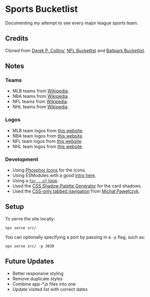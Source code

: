 # Sports Bucketlist

Documenting my attempt to see every major league sports team.

## Credits

Cloned from [Derek P. Collins'](https://github.com/derekpcollins) [NFL Bucketlist](https://github.com/derekpcollins/nfl-bucketlist) and [Ballpark Bucketlist](https://github.com/derekpcollins/ballpark-bucketlist).

## Notes

### Teams

-   MLB teams from [Wikipedia](https://en.wikipedia.org/wiki/List_of_current_Major_League_Baseball_stadiums).
-   NBA teams from [Wikipedia](https://en.wikipedia.org/wiki/List_of_NBA_arenas).
-   NFL teams from [Wikipedia](https://en.wikipedia.org/wiki/List_of_current_National_Football_League_stadiums).
-   NHL teams from [Wikipedia](https://en.wikipedia.org/wiki/List_of_National_Hockey_League_arenas).

### Logos

-   MLB team logos from [this website](https://www.sportslogos.net/teams/list_by_year/42022/2022_MLB_Logos/).
-   NBA team logos from [this website](https://www.sportslogos.net/teams/list_by_year/62024/2024_NBA_Logos/).
-   NFL team logos from [this website](https://www.sportslogos.net/teams/list_by_year/72023/2023_NFL_Logos/).
-   NHL team logos from [this website](https://www.sportslogos.net/teams/list_by_year/12024/2024_NHL_Logos/).

### Development

-   Using [Phosphor Icons](https://phosphoricons.com) for the icons.
-   Using ESModules with a good [intro here](https://kentcdodds.com/blog/super-simple-start-to-es-modules-in-the-browser).
-   Using a [`for...of` loop](https://developer.mozilla.org/en-US/docs/Web/JavaScript/Reference/Statements/for...of).
-   Used the [CSS Shadow Palette Generator](https://www.joshwcomeau.com/shadow-palette/) for the card shadows.
-   Used the [CSS-only tabbed navigation](https://codepen.io/MPDoctor/pen/mpJdYe) from [Michał Pawełczyk](https://www.linkedin.com/in/michalpawelczyk/).

## Setup

To serve the site locally:

`npx serve src/`

You can optionally specifying a port by passing in a `-p` flag, such as:

`npx serve src/ -p 3030`

## Future Updates

-   Better responsive styling
-   Remove duplicate styles
-   Combine app-\*.js files into one
-   Update visited list with correct dates
